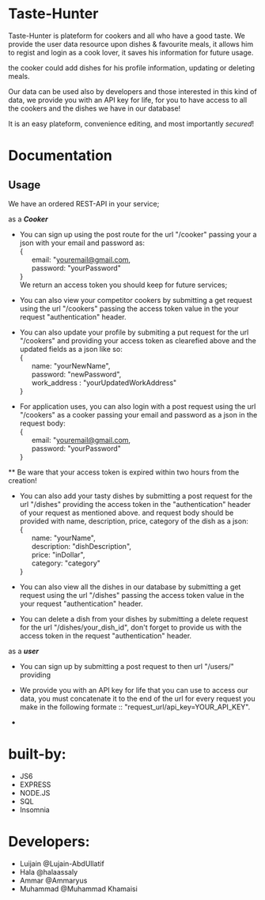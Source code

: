 # Taste-Hunter

Taste-Hunter is plateform for cookers and all who have a good taste. We provide the user data resource upon dishes & favourite meals, it allows him to regist and login as a cook lover,
it saves his information for future usage.

the cooker could add dishes for his profile information, updating or deleting meals. 

Our data can be used also by developers and those interested in this kind of data, we provide you with an API key for life, for you to have access to all the cookers and the dishes we have in our database! 

It is an easy plateform, convenience editing, and most importantly *secured*!


# Documentation
## Usage
We have an ordered REST-API in your service;

as a ***Cooker***   

- You can sign up using the post route for the url "/cooker" passing your a json with your email and password as:  
{  
 &nbsp;&nbsp;&nbsp;&nbsp;&nbsp;&nbsp;email: "youremail@gmail.com,  
 &nbsp;&nbsp;&nbsp;&nbsp;&nbsp;&nbsp;password: "yourPassword"  
}  
We return an access token you should keep for future services;

- You can also view your competitor cookers by submitting a get request using the url "/cookers" passing the access token value in the your request "authentication" header.  

- You can also update your profile by submiting a put request for the url "/cookers" and providing your access token as clearefied above and the updated fields as a json like so:  
{  
&nbsp;&nbsp;&nbsp;&nbsp;&nbsp;&nbsp;name: "yourNewName",  
&nbsp;&nbsp;&nbsp;&nbsp;&nbsp;&nbsp;password: "newPassword",   
&nbsp;&nbsp;&nbsp;&nbsp;&nbsp;&nbsp;work_address : "yourUpdatedWorkAddress"  
}  

- For application uses, you can also login with a post request using the url "/cookers" as a cooker passing your email and password as a json in the request body:  
{  
&nbsp;&nbsp;&nbsp;&nbsp;&nbsp;&nbsp;email: "youremail@gmail.com,  
&nbsp;&nbsp;&nbsp;&nbsp;&nbsp;&nbsp;password: "yourPassword"  
}  

** Be ware that your access token is expired within two hours from the creation!

- You can also add your tasty dishes by submitting a post request for the url "/dishes" providing the access token in the "authentication" header of your request as mentioned above. and request body should be provided with name, description, price, category of the dish as a json:  
{  
  &nbsp;&nbsp;&nbsp;&nbsp;&nbsp;&nbsp;name: "yourName",  
  &nbsp;&nbsp;&nbsp;&nbsp;&nbsp;&nbsp;description: "dishDescription",   
  &nbsp;&nbsp;&nbsp;&nbsp;&nbsp;&nbsp;price: "inDollar",  
  &nbsp;&nbsp;&nbsp;&nbsp;&nbsp;&nbsp;category: "category"  
}

- You can also view all the dishes in our database by submitting a get request using the url "/dishes" passing the access token value in the your request "authentication" header.

- You can delete a dish from your dishes by submitting a delete request for the url "/dishes/your_dish_id", don't forget to provide us with the access token in the request "authentication" header.


as a ***user***

- You can sign up by submitting a post request to then url "/users/" providing 

- We provide you with an API key for life that you can use to access our data, you must concatenate it to the end of the url for every request you make in the following formate :: "request_url/api_key=YOUR_API_KEY". 

- 




# built-by:
- JS6
- EXPRESS
- NODE.JS
- SQL
- Insomnia

# Developers:
- Luijain @Lujain-AbdUllatif
- Hala @halaassaly
- Ammar @Ammaryus
- Muhammad @Muhammad Khamaisi
